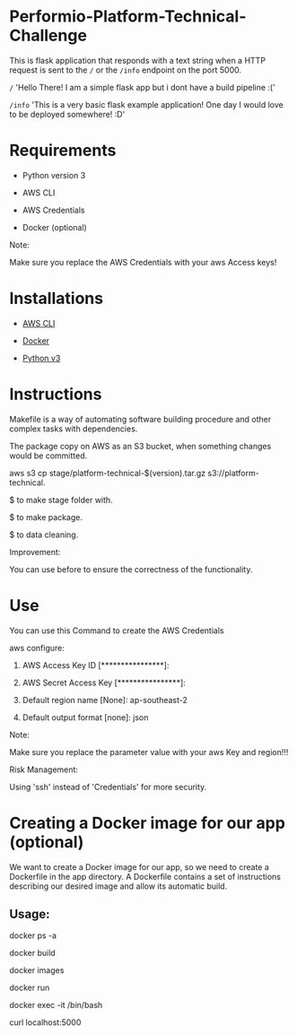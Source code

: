 # Performio-Platform-Technical-Challenge

This is flask application that responds with a text string when a HTTP request is sent to the `/` or the `/info` endpoint on the port 5000.

`/` 'Hello There! I am a simple flask app but i dont have a build pipeline :('

`/info` 'This is a very basic flask example application! One day I would love to be deployed somewhere! :D'



# Requirements

* Python version 3

* AWS CLI

* AWS Credentials

* Docker (optional)

Note:

Make sure you replace the AWS Credentials with your aws Access keys!

# Installations

* [AWS CLI](https://docs.aws.amazon.com/cli/latest/userguide/getting-started-install.html#getting-started-install-instructions)

* [Docker](https://docs.docker.com/get-docker/)

* [Python v3](https://www.python.org/downloads/)


# Instructions

Makefile is a way of automating software building procedure and other complex tasks with dependencies.

The package copy on AWS as an S3 bucket, when something changes would be committed.

aws s3 cp stage/platform-technical-$(version).tar.gz s3://platform-technical.

$ <make stage> to make stage folder with.

$ <make package> to make package.

$ <make clean> to data cleaning.

Improvement:

You can use <test> before <publish> to ensure the correctness of the functionality.

          

# Use

You can use this Command to create the AWS Credentials

aws configure:

1. AWS Access Key ID [****************]: 

2. AWS Secret Access Key [****************]:

3. Default region name [None]: ap-southeast-2

4. Default output format [none]: json

Note:

Make sure you replace the parameter value with your aws Key and region!!!

Risk Management:

Using 'ssh' instead of 'Credentials' for more security.


# Creating a Docker image for our app (optional)

We want to create a Docker image for our app, so we need to create a Dockerfile in the app directory. A Dockerfile contains a set of instructions describing our desired image and allow its automatic build.

## Usage:

docker ps -a

docker build

docker images

docker run

docker exec -it <container ID> /bin/bash

curl localhost:5000
